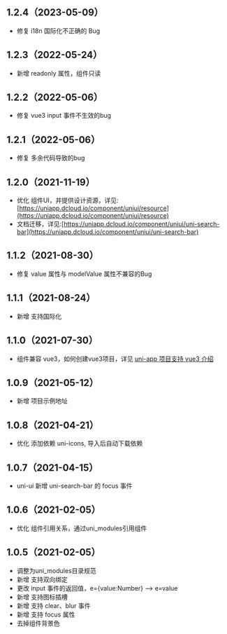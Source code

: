 ## 1.2.4（2023-05-09）

-   修复 i18n 国际化不正确的 Bug

## 1.2.3（2022-05-24）

-   新增 readonly 属性，组件只读

## 1.2.2（2022-05-06）

-   修复 vue3 input 事件不生效的bug

## 1.2.1（2022-05-06）

-   修复 多余代码导致的bug

## 1.2.0（2021-11-19）

-   优化 组件UI，并提供设计资源，详见:[https://uniapp.dcloud.io/component/uniui/resource](https://uniapp.dcloud.io/component/uniui/resource)
-   文档迁移，详见:[https://uniapp.dcloud.io/component/uniui/uni-search-bar](https://uniapp.dcloud.io/component/uniui/uni-search-bar)

## 1.1.2（2021-08-30）

-   修复 value 属性与 modelValue 属性不兼容的Bug

## 1.1.1（2021-08-24）

-   新增 支持国际化

## 1.1.0（2021-07-30）

-   组件兼容 vue3，如何创建vue3项目，详见 [uni-app 项目支持 vue3 介绍](https://ask.dcloud.net.cn/article/37834)

## 1.0.9（2021-05-12）

-   新增 项目示例地址

## 1.0.8（2021-04-21）

-   优化 添加依赖 uni-icons, 导入后自动下载依赖

## 1.0.7（2021-04-15）

-   uni-ui 新增 uni-search-bar 的 focus 事件

## 1.0.6（2021-02-05）

-   优化 组件引用关系，通过uni_modules引用组件

## 1.0.5（2021-02-05）

-   调整为uni_modules目录规范
-   新增 支持双向绑定
-   更改 input 事件的返回值，e={value:Number} --> e=value
-   新增 支持图标插槽
-   新增 支持 clear、blur 事件
-   新增 支持 focus 属性
-   去掉组件背景色
